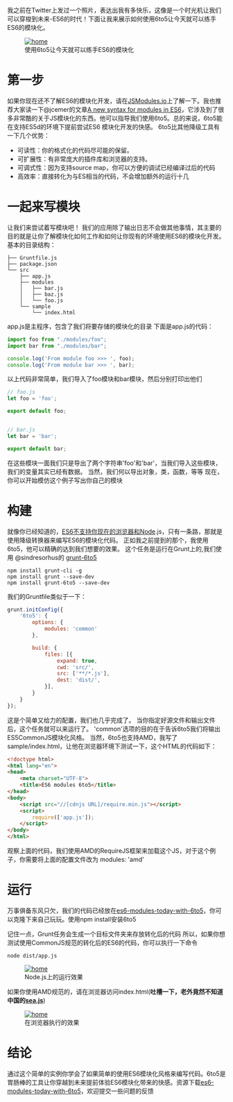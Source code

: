 <!--
layout: post
title: 使用6to5，让今天就来写ES6的模块化开发!
date: 2014-11-05T15:19:50.612Z
comments: true
published: true
keywords:
description:
categories:
-->

我之前在Twitter上发过一个照片，表达出我有多快乐，这像是一个时光机让我们可以穿梭到未来-ES6的时代！下面让我来展示如何使用6to5让今天就可以练手ES6的模块化。

<figure>
	<a href="http://es6rocks.com/img/modules-today-6to5.png">
		<img src="http://es6rocks.com/img/modules-today-6to5.png" alt="home" />
	</a>
	<figcaption>使用6to5让今天就可以练手ES6的模块化</figcaption>
</figure>

# 第一步

如果你现在还不了解ES6的模块化开发，请在[JSModules.io](http://JSModules.io)上了解一下。我也推荐大家读一下@jcemer的文章[A new syntax for modules in ES6](http://es6rocks.com/2014/07/a-new-syntax-for-modules-in-es6/)，它涉及到了很多非常酷的关于JS模块化的东西。他可以指导我们使用6to5。总的来说，6to5能在支持ES5d的环境下提前尝试ES6 模块化开发的快感。
6to5比其他降级工具有一下几个优势：
 * 可读性：你的格式化的代码尽可能的保留。
 * 可扩展性：有非常庞大的插件库和浏览器的支持。
 * 可调式性：因为支持source map，你可以方便的调试已经编译过后的代码
 * 高效率：直接转化为与ES相当的代码，不会增加额外的运行十几

# 一起来写模块

让我们来尝试着写模块吧！
我们的应用除了输出日志不会做其他事情，其主要的目的就是让你了解模块化如何工作和如何让你现有的环境使用ES6的模块化开发。
基本的目录结构：

	├── Gruntfile.js
	├── package.json
	└── src
	    ├── app.js
	    ├── modules
	    │   ├── bar.js
	    │   ├── baz.js
	    │   └── foo.js
	    └── sample
	        └── index.html

app.js是主程序，包含了我们将要存储的模块化的目录
下面是app.js的代码：

```javascript
import foo from "./modules/foo";
import bar from "./modules/bar";

console.log('From module foo >>> ', foo);
console.log('From module bar >>> ', bar);
```


以上代码非常简单，我们导入了foo模块和bar模块，然后分别打印出他们

```javascript
// foo.js
let foo = 'foo';

export default foo;


// bar.js
let bar = 'bar';

export default bar;
```

在这些模块一面我们只是导出了两个字符串'foo'和'bar'，当我们导入这些模块，我们的变量其实已经有数据。
当然，我们何以导出对象，类，函数，等等
现在，你可以开始模仿这个例子写出你自己的模块

# 构建

就像你已经知道的，[ES6不支持你现在的浏览器和Node](http://kangax.github.io/compat-table/es6/).js，只有一条路，那就是使用降级转换器来编写ES6的模块化代码。
正如我之前提到的那个，我使用6to5，他可以精确的达到我们想要的效果。
这个任务是运行在Grunt上的,我们使用 @sindresorhus的 [grunt-6to5](https://github.com/sindresorhus/grunt-6to5)

```shell
npm install grunt-cli -g
npm install grunt --save-dev
npm install grunt-6to5 --save-dev
```

我们的Gruntfile类似于一下：

```javascript
grunt.initConfig({
    '6to5': {
        options: {
            modules: 'common'
        },

        build: {
            files: [{
                expand: true,
                cwd: 'src/',
                src: ['**/*.js'],
                dest: 'dist/',
            }],
        }
    }
});
```

这是个简单又给力的配置，我们也几乎完成了。
当你指定好源文件和输出文件后，这个任务就可以来运行了。
'common'选项的目的在于告诉6to5我们将输出ES5CommonJS模块化风格。
当然，6to5也支持AMD，我写了sample/index.html，让他在浏览器环境下测试一下，这个HTML的代码如下：

```html
<!doctype html>
<html lang="en">
<head>
    <meta charset="UTF-8">
    <title>ES6 modules 6to5</title>
</head>
<body>
    <script src="//[cdnjs URL]/require.min.js"></script>
    <script>
        require(['app.js']);
    </script>
</body>
</html>
```

观察上面的代码，我们使用AMD的RequireJS框架来加载这个JS，对于这个例子，你需要将上面的配置文件改为 modules: 'amd'

# 运行

万事俱备东风只欠，我们的代码已经放在[es6-modules-today-with-6to5](https://github.com/es6rocks/es6-modules-today-with-6to5)，你可以克隆下来自己玩玩。使用npm install安装6to5

记住一点，Grunt任务会生成一个目标文件夹来存放转化后的代码
所以，如果你想测试使用CommonJS规范的转化后的ES6的代码，你可以执行一下命令

```shell
node dist/app.js
```

<figure>
	<a href="http://es6rocks.com/img/running-node.png">
		<img src="http://es6rocks.com/img/running-node.png" alt="home" />
	</a>
	<figcaption>Node.js上的运行效果</figcaption>
</figure>

如果你使用AMD规范的，请在浏览器访问index.html(**吐槽一下，老外竟然不知道中国的[sea.js](https://github.com/seajs/seajs)**)

<figure>
	<a href="http://es6rocks.com/img/amd-es6.png">
		<img src="http://es6rocks.com/img/amd-es6.png" alt="home" />
	</a>
	<figcaption>在浏览器执行的效果</figcaption>
</figure>

# 结论


通过这个简单的实例你学会了如果简单的使用ES6模块化风格来编写代码。6to5是胃肠棒的工具让你穿越到未来提前体验ES6模块化带来的快感。资源下载[es6-modules-today-with-6to5](https://github.com/es6rocks/es6-modules-today-with-6to5)，欢迎提交一些问题的反馈